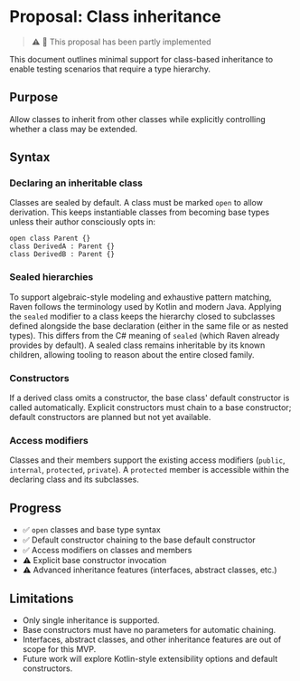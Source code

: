# Proposal: Class inheritance

> ⚠️ 🧩 This proposal has been partly implemented

This document outlines minimal support for class-based inheritance to enable testing scenarios that require a type hierarchy.

## Purpose

Allow classes to inherit from other classes while explicitly controlling whether a class may be extended.

## Syntax

### Declaring an inheritable class

Classes are sealed by default. A class must be marked `open` to allow derivation. This keeps instantiable classes from becoming
base types unless their author consciously opts in:

```raven
open class Parent {}
class DerivedA : Parent {}
class DerivedB : Parent {}
```

### Sealed hierarchies

To support algebraic-style modeling and exhaustive pattern matching, Raven follows the terminology used by Kotlin and modern
Java. Applying the `sealed` modifier to a class keeps the hierarchy closed to subclasses defined alongside the base declaration
(either in the same file or as nested types). This differs from the C# meaning of `sealed` (which Raven already provides by
default). A sealed class remains inheritable by its known children, allowing tooling to reason about the entire closed family.

### Constructors

If a derived class omits a constructor, the base class' default constructor is called automatically. Explicit constructors must chain to a base constructor; default constructors are planned but not yet available.

### Access modifiers

Classes and their members support the existing access modifiers (`public`, `internal`, `protected`, `private`). A `protected` member is accessible within the declaring class and its subclasses.

## Progress

- ✅ `open` classes and base type syntax
- ✅ Default constructor chaining to the base default constructor
- ✅ Access modifiers on classes and members
- ⚠️ Explicit base constructor invocation
- ⚠️ Advanced inheritance features (interfaces, abstract classes, etc.)

## Limitations

* Only single inheritance is supported.
* Base constructors must have no parameters for automatic chaining.
* Interfaces, abstract classes, and other inheritance features are out of scope for this MVP.
* Future work will explore Kotlin-style extensibility options and default constructors.

